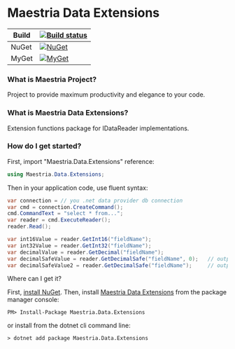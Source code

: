 # Maestria Data Extensions

| Build |[![Build status](https://ci.appveyor.com/api/projects/status/rwh6n141nm97vm0t/branch/master?svg=true)](https://ci.appveyor.com/project/fabionaspolini/dataextensions/branch/master)|
|-------|---|
| NuGet |[![NuGet](https://img.shields.io/nuget/v/Maestria.Data.Extensions.svg)](https://www.nuget.org/packages/Maestria.Data.Extensions)|
| MyGet |[![MyGet](https://img.shields.io/myget/maestrianet/v/Maestria.Data.Extensions.svg)](https://www.myget.org/feed/maestrianet/package/nuget/Maestria.Data.Extensions)|

### What is Maestria Project?
Project to provide maximum productivity and elegance to your code.

### What is Maestria Data Extensions?
Extension functions package for IDataReader implementations.

### How do I get started?
First, import "Maestria.Data.Extensions" reference:

```csharp
using Maestria.Data.Extensions;
```

Then in your application code, use fluent syntax: 

```csharp
var connection = // you .net data provider db connection
var cmd = connection.CreateCommand();
cmd.CommandText = "select * from...";
var reader = cmd.ExecuteReader();
reader.Read();

var int16Value = reader.GetInt16("fieldName");
var int32Value = reader.GetInt32("fieldName");
var decimalValue = reader.GetDecimal("fieldName");
var decimalSafeValue = reader.GetDecimalSafe("fieldName", 0);   // output is 0 when invalid field value 
var decimalSafeValue2 = reader.GetDecimalSafe("fieldName");     // output is nyll when invalid field value
```

Where can I get it?

First, [install NuGet](http://docs.nuget.org/docs/start-here/installing-nuget). Then, install [Maestria Data Extensions](https://www.nuget.org/packages/Maestria.Data.Extensions/) from the package manager console:

```
PM> Install-Package Maestria.Data.Extensions
```

or install from the dotnet cli command line:
```
> dotnet add package Maestria.Data.Extensions
``` 